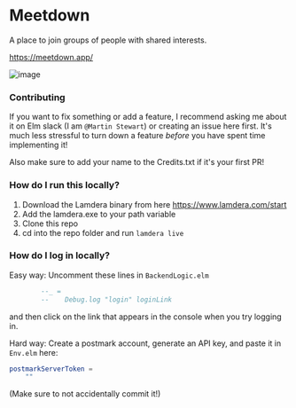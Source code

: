 # Meetdown

A place to join groups of people with shared interests.

https://meetdown.app/

![image](https://user-images.githubusercontent.com/5068391/123555974-2ff4dd00-d789-11eb-8f0a-20869af7ae34.png)

### Contributing

If you want to fix something or add a feature, I recommend asking me about it on Elm slack (I am `@Martin Stewart`) or creating an issue here first.
It's much less stressful to turn down a feature *before* you have spent time implementing it!

Also make sure to add your name to the Credits.txt if it's your first PR!

### How do I run this locally?

1. Download the Lamdera binary from here https://www.lamdera.com/start
2. Add the lamdera.exe to your path variable
3. Clone this repo
4. cd into the repo folder and run `lamdera live`

### How do I log in locally?

Easy way: Uncomment these lines in `BackendLogic.elm`
```elm
        --_ =
        --    Debug.log "login" loginLink
```
and then click on the link that appears in the console when you try logging in.

Hard way: Create a postmark account, generate an API key, and paste it in `Env.elm` here:
```elm
postmarkServerToken =
    ""
```
(Make sure to not accidentally commit it!)

